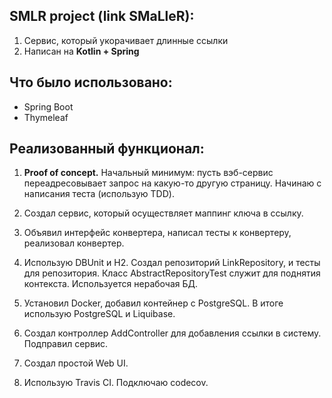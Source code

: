 ## SMLR project (link SMaLleR):
1. Сервис, который укорачивает длинные ссылки
2. Написан на **Kotlin + Spring**

## Что было использовано:
- Spring Boot
- Thymeleaf

## Реализованный функционал:
1. **Proof of concept.**
Начальный минимум: пусть вэб-сервис переадресовывает запрос на какую-то другую страницу.
Начинаю с написания теста (использую TDD).

2. Создал сервис, который осуществляет маппинг ключа в ссылку.

3. Объявил интерфейс конвертера, написал тесты к конвертеру, реализовал конвертер.

4. Использую DBUnit и H2.
Создал репозиторий LinkRepository, и тесты для репозитория.
Класс AbstractRepositoryTest служит для поднятия контекста.
Используется нерабочая БД.

5. Установил Docker, добавил контейнер с PostgreSQL.
В итоге использую PostgreSQL и Liquibase.

6. Создал контроллер AddController для добавления ссылки в систему.
Подправил сервис.

7. Создал простой Web UI.

8. Использую Travis CI. Подключаю codecov.
